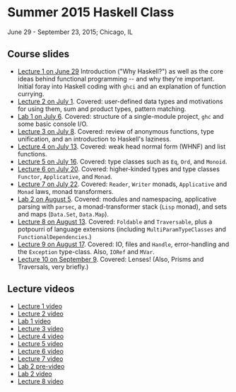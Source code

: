# Summer 2015 Haskell Class 

June 29 - September 23, 2015; Chicago, IL

## Course slides
* [Lecture 1 on June 29](https://docs.google.com/presentation/d/1rnqw2WXHZ_KnjoQ5Wu92of0aPvemhi_GnCzY_xPMjms/edit?usp=sharing) Introduction ("Why Haskell?") as well as the core ideas behind functional programming -- and why they're important. Initial foray into Haskell coding with ```ghci``` and an explanation of function currying. 
* [Lecture 2 on July 1](https://docs.google.com/presentation/d/17PCpozzLOsdk99XqA47vvImEHZTSkKs-9wyUJq7Ftks/edit#slide=id.p). Covered: user-defined data types and motivations for using them, sum and product types, pattern matching. 
* [Lab 1 on July 6](https://docs.google.com/presentation/d/1K4M9Fzqa9FD2druXJrfRpHd6TTeyy3o3JguWHi1yWSc/edit?usp=sharing). Covered: structure of a single-module project, ```ghc``` and some basic console I/O. 
* [Lecture 3 on July 8](https://docs.google.com/presentation/d/1OUWDyCEDKlVFNmAn4Ja7HCkrFV_Kc1ucwyMEvOBCap8/edit?usp=sharing). Covered: review of anonymous functions, type unification, and an introduction to Haskell's laziness. 
* [Lecture 4 on July 13](https://docs.google.com/presentation/d/1FIZX9BF-isjDkAN4D96KpAdzBNJ9bVQ1sYh3bqF8DO8/edit?usp=sharing). Covered: weak head normal form (WHNF) and list functions. 
* [Lecture 5 on July 16](https://docs.google.com/presentation/d/1Yx02f9OUSoaFgKCIg0uApZa9wuR-cIQk7b1Y_Hkg-4E/edit#slide=id.p). Covered: type classes such as ```Eq```, ```Ord```, and ```Monoid```. 
* [Lecture 6 on July 20](https://docs.google.com/presentation/d/1UahLtttRrw0-lRByXD5rmtDnU50KTXBX9DN5VnRTupY/edit#slide=id.ga2fedb778_0_0). Covered: higher-kinded types and type classes ```Functor```, ```Applicative```, and ```Monad```. 
* [Lecture 7 on July 22](https://docs.google.com/presentation/d/12pBuKZVve99Jj1dQP2buT5J0QtXihqyLRTc4AjeKjXY/edit?usp=sharing). Covered: ```Reader```, ```Writer``` monads, ```Applicative``` and ```Monad``` laws, monad transformers. 
* [Lab 2 on August 5](https://docs.google.com/presentation/d/1nv-O59Jot9RRFJauLLXV4PewDf4pjo7nbafxG6x-jqw/edit?usp=sharing). Covered: modules and namespacing, applicative parsing with ```parsec```, a monad-transformer stack (```Lisp``` monad), and sets and maps (```Data.Set```, ```Data.Map```).
* [Lecture 8 on August 13](https://docs.google.com/presentation/d/11QAjAvUV9aVDajOqUeNp2jQPdHd5_s1dQs73nY5sxOo/edit?usp=sharing). Covered: ```Foldable``` and ```Traversable```, plus a potpourri of language extensions (including ```MultiParamTypeClasses``` and ```FunctionalDependencies```.)
* [Lecture 9 on August 17](https://docs.google.com/presentation/d/1U9uoaQEoKAjcegPEVFTNSIKv92jhqkkz9qVeBFzr4kY/edit?usp=sharing). Covered: IO, files and ```Handle```, error-handling and the ```Exception``` type-class. Also, ```IORef``` and ```MVar```. 
* [Lecture 10 on September 9](https://docs.google.com/presentation/d/1ZK52BJgDJgG-tfsswp5f-h-fXi0TMwsKdFo1B5AssJM/edit#slide=id.gb94c3e4a0_0_0). Covered: Lenses! (Also, Prisms and Traversals, very briefly.)

## Lecture videos
* [Lecture 1 video](https://www.youtube.com/watch?v=ZoBOUqS1jgI)
* [Lecture 2 video](https://www.youtube.com/watch?v=okRn7qNewwE)
* [Lab 1 video](https://www.youtube.com/watch?v=9ZxvLIJybzs)
* [Lecture 3 video](https://www.youtube.com/watch?v=iuBwKIcC198)
* [Lecture 4 video](https://www.youtube.com/watch?v=LVWrWT0JKSA)
* [Lecture 5 video](https://www.youtube.com/watch?v=HGGEqc7zQvk)
* [Lecture 6 video](https://www.youtube.com/watch?v=zQa5khYa4Sk)
* [Lecture 7 video](https://www.youtube.com/watch?v=i_crPout3rY)
* [Lab 2 pre-video](https://www.youtube.com/watch?v=xQ8lYmy8RCs)
* [Lab 2 video](https://www.youtube.com/watch?v=XU5ha6WSRxo)
* [Lecture 8 video](https://www.youtube.com/watch?v=LH9Txl_SsJk)
